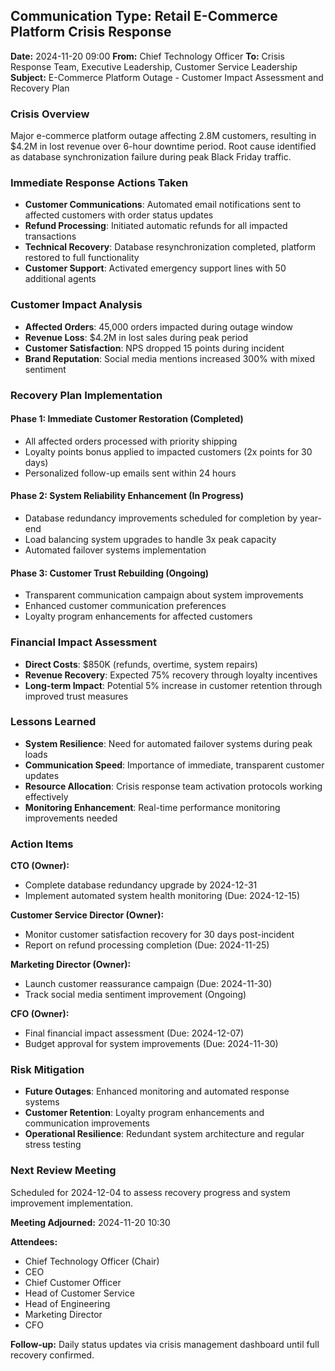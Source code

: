 ## Communication Type: Retail E-Commerce Platform Crisis Response

**Date:** 2024-11-20 09:00
**From:** Chief Technology Officer
**To:** Crisis Response Team, Executive Leadership, Customer Service Leadership
**Subject:** E-Commerce Platform Outage - Customer Impact Assessment and Recovery Plan

### Crisis Overview
Major e-commerce platform outage affecting 2.8M customers, resulting in $4.2M in lost revenue over 6-hour downtime period. Root cause identified as database synchronization failure during peak Black Friday traffic.

### Immediate Response Actions Taken
- **Customer Communications**: Automated email notifications sent to affected customers with order status updates
- **Refund Processing**: Initiated automatic refunds for all impacted transactions
- **Technical Recovery**: Database resynchronization completed, platform restored to full functionality
- **Customer Support**: Activated emergency support lines with 50 additional agents

### Customer Impact Analysis
- **Affected Orders**: 45,000 orders impacted during outage window
- **Revenue Loss**: $4.2M in lost sales during peak period
- **Customer Satisfaction**: NPS dropped 15 points during incident
- **Brand Reputation**: Social media mentions increased 300% with mixed sentiment

### Recovery Plan Implementation

#### Phase 1: Immediate Customer Restoration (Completed)
- All affected orders processed with priority shipping
- Loyalty points bonus applied to impacted customers (2x points for 30 days)
- Personalized follow-up emails sent within 24 hours

#### Phase 2: System Reliability Enhancement (In Progress)
- Database redundancy improvements scheduled for completion by year-end
- Load balancing system upgrades to handle 3x peak capacity
- Automated failover systems implementation

#### Phase 3: Customer Trust Rebuilding (Ongoing)
- Transparent communication campaign about system improvements
- Enhanced customer communication preferences
- Loyalty program enhancements for affected customers

### Financial Impact Assessment
- **Direct Costs**: $850K (refunds, overtime, system repairs)
- **Revenue Recovery**: Expected 75% recovery through loyalty incentives
- **Long-term Impact**: Potential 5% increase in customer retention through improved trust measures

### Lessons Learned
- **System Resilience**: Need for automated failover systems during peak loads
- **Communication Speed**: Importance of immediate, transparent customer updates
- **Resource Allocation**: Crisis response team activation protocols working effectively
- **Monitoring Enhancement**: Real-time performance monitoring improvements needed

### Action Items

**CTO (Owner):**
- Complete database redundancy upgrade by 2024-12-31
- Implement automated system health monitoring (Due: 2024-12-15)

**Customer Service Director (Owner):**
- Monitor customer satisfaction recovery for 30 days post-incident
- Report on refund processing completion (Due: 2024-11-25)

**Marketing Director (Owner):**
- Launch customer reassurance campaign (Due: 2024-11-30)
- Track social media sentiment improvement (Ongoing)

**CFO (Owner):**
- Final financial impact assessment (Due: 2024-12-07)
- Budget approval for system improvements (Due: 2024-11-30)

### Risk Mitigation
- **Future Outages**: Enhanced monitoring and automated response systems
- **Customer Retention**: Loyalty program enhancements and communication improvements
- **Operational Resilience**: Redundant system architecture and regular stress testing

### Next Review Meeting
Scheduled for 2024-12-04 to assess recovery progress and system improvement implementation.

**Meeting Adjourned:** 2024-11-20 10:30

**Attendees:**
- Chief Technology Officer (Chair)
- CEO
- Chief Customer Officer
- Head of Customer Service
- Head of Engineering
- Marketing Director
- CFO

**Follow-up:** Daily status updates via crisis management dashboard until full recovery confirmed.
